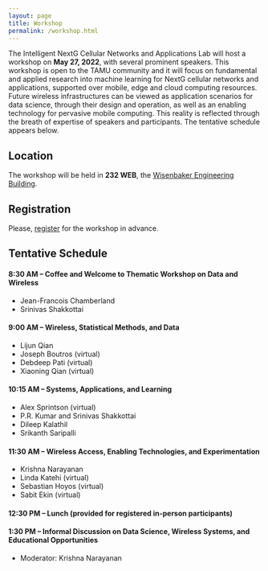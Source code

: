 ```yaml
---
layout: page
title: Workshop
permalink: /workshop.html
---
```


The Intelligent NextG Cellular Networks and Applications Lab will host a workshop on __May 27, 2022__, with several prominent speakers.
This workshop is open to the TAMU community and it will focus on fundamental and applied research into machine learning for NextG cellular networks and applications, supported over mobile, edge and cloud computing resources.
Future wireless infrastructures can be viewed as application scenarios for data science, through their design and operation, as well as an enabling technology for pervasive mobile computing.
This reality is reflected through the breath of expertise of speakers and participants.
The tentative schedule appears below.


## Location

The workshop will be held in __232 WEB__,
the [Wisenbaker Engineering Building](https://goo.gl/maps/MRUT3tCXjAcEX9wB6).


## Registration

Please, [register](https://forms.gle/sE3j1ZAnrXJyQX1K9) for the workshop in advance.


## Tentative Schedule

#### 8:30 AM – Coffee and Welcome to Thematic Workshop on Data and Wireless
  * Jean-Francois Chamberland
  * Srinivas Shakkottai

#### 9:00 AM – Wireless, Statistical Methods, and Data
  * Lijun Qian
  * Joseph Boutros (virtual)
  * Debdeep Pati (virtual)
  * Xiaoning Qian (virtual)

#### 10:15 AM – Systems, Applications, and Learning
  * Alex Sprintson (virtual)
  * P.R. Kumar and Srinivas Shakkottai
  * Dileep Kalathil
  * Srikanth Saripalli

#### 11:30 AM – Wireless Access, Enabling Technologies, and Experimentation
  * Krishna Narayanan
  * Linda Katehi (virtual)
  * Sebastian Hoyos (virtual)
  * Sabit Ekin (virtual)

#### 12:30 PM – Lunch (provided for registered in-person participants)

#### 1:30 PM – Informal Discussion on Data Science, Wireless Systems, and Educational Opportunities
  * Moderator: Krishna Narayanan

